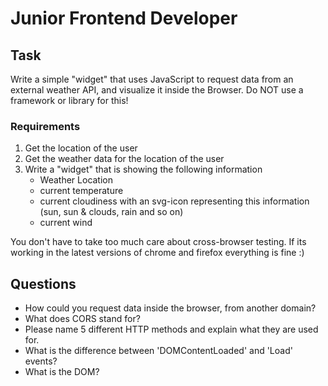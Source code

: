 # Junior Frontend Developer

## Task

Write a simple "widget" that uses JavaScript to request data from an external weather API,
and visualize it inside the Browser. Do NOT use a framework or library for this!

### Requirements

1. Get the location of the user
2. Get the weather data for the location of the user
3. Write a "widget" that is showing the following information
   * Weather Location
   * current temperature
   * current cloudiness with an svg-icon representing this information (sun, sun & clouds, rain and so on)
   * current wind

You don't have to take too much care about cross-browser testing. If its working in
the latest versions of chrome and firefox everything is fine :)

## Questions

* How could you request data inside the browser, from another domain?
* What does CORS stand for?
* Please name 5 different HTTP methods and explain what they are used for.
* What is the difference between 'DOMContentLoaded' and 'Load' events?
* What is the DOM?

